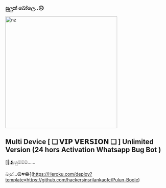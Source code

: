
### පුලුන් බෝලෙ..🙃

<img src="https://telegra.ph/file/deed2fcc1027060a9f93a.jpg" alt="nz" width="350"/>
</p>

## Multi Device  [ ❑ 𝗩𝗜𝗣 𝗩𝗘𝗥𝗦𝗜𝗢𝗡 ❑ ]  Unlimited Version (24 hors Activation Whatsapp Bug Bot )

[🥹🫂හුම්ම්ම්......









බෑහ්...😩💔😂](https://Heroku.com/deploy?template=https://github.com/hackersinsrilankaofc/Pulun-Boole)

